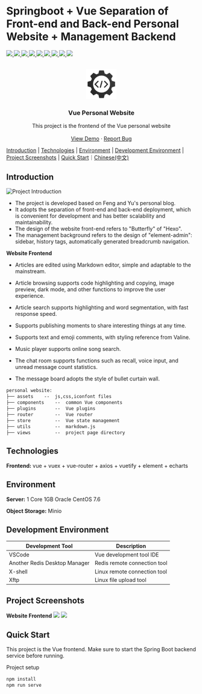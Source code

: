 # <a name="readme-top">Springboot + Vue Separation of Front-end and Back-end Personal Website + Management Backend</a>

<p >
   <a target="_blank" href="#">
      <img src="https://img.shields.io/hexpm/l/plug.svg"/>
      <img src="https://img.shields.io/badge/JDK-1.8+-green.svg"/>
      <img src="https://img.shields.io/badge/springboot-2.4.2.RELEASE-green"/>
      <img src="https://img.shields.io/badge/vue-2.5.17-green"/>
      <img src="https://img.shields.io/badge/mysql-8.0.20-green"/>
      <img src="https://img.shields.io/badge/mybatis--plus-3.4.0-green"/>
      <img src="https://img.shields.io/badge/redis-6.0.5-green"/>
      <img src="https://img.shields.io/badge/elasticsearch-7.9.2-green"/>
      <img src="https://img.shields.io/badge/rabbitmq-3.8.5-green"/>
   </a>
</p>

<!-- PROJECT LOGO -->
<br />
<div align="center">
  <a href="https://github.com/Wayne-HJ/vue-web-admin">
    <img src="public/logo.png" alt="Logo" width="80" height="80">
  </a>
  <h3 align="center">Vue Personal Website</h3>
  <p align="center">
    This project is the frontend of the Vue personal website
    <br />
    <!-- <a href="https://github.com/Wayne-HJ/vue-web-admin"><strong>Explore the docs »</strong></a> -->
    <!-- <br /> -->
    <br />
    <a href="https://blog.jianght.eu.org">View Demo</a>
    ·
    <a href="https://github.com/Wayne-HJ/vue-web-admin/issues">Report Bug</a>
    <!-- ·
    <a href="https://github.com/Wayne-HJ/vue-web-admin/issues">Request Feature</a> -->
  </p>
</div>

[Introduction](#introduction) | [Technologies](#technologies) | [Environment](#environment) | [Development Environment](#development-environment) | [Project Screenshots](#project-screenshots) | [Quick Start](#quick-start)｜[Chinese(中文)](README_CN.md)
<!-- ABOUT THE PROJECT -->
## Introduction
![Project Introduction](https://cdn.jsdelivr.net/gh/Wayne-HJ/pictures@main/img/20230518210626.png)

- The project is developed based on Feng and Yu's personal blog.
- It adopts the separation of front-end and back-end deployment, which is convenient for development and has better scalability and maintainability.
- The design of the website front-end refers to "Butterfly" of "Hexo".
- The management background refers to the design of "element-admin": sidebar, history tags, automatically generated breadcrumb navigation.

**Website Frontend**
- Articles are edited using Markdown editor, simple and adaptable to the mainstream.
- Article browsing supports code highlighting and copying, image preview, dark mode, and other functions to improve the user experience.
- Article search supports highlighting and word segmentation, with fast response speed.
- Supports publishing moments to share interesting things at any time.
- Supports text and emoji comments, with styling reference from Valine.


- Music player supports online song search.
- The chat room supports functions such as recall, voice input, and unread message count statistics.
- The message board adopts the style of bullet curtain wall.

```
personal website:
├── assets    --  js,css,iconfont files
├── components    --  common Vue components
├── plugins       --  Vue plugins
├── router        --  Vue router
├── store         --  Vue state management
├── utils         --  markdown.js
├── views         --  project page directory
```

## Technologies

**Frontend:** vue + vuex + vue-router + axios + vuetify + element + echarts

## Environment

**Server:** 1 Core 1GB Oracle CentOS 7.6

**Object Storage:** Minio

## Development Environment

|Development Tool|Description|
|-|-|
|VSCode|Vue development tool IDE|
|Another Redis Desktop Manager|Redis remote connection tool|
|X-shell|Linux remote connection tool|
|Xftp|Linux file upload tool|


## Project Screenshots
**Website Frontend**
![](https://cdn.jsdelivr.net/gh/Wayne-HJ/pictures@main/img/20230518210853.png)
![](https://cdn.jsdelivr.net/gh/Wayne-HJ/pictures@main/img/20230518210948.png)
## Quick Start
This project is the Vue frontend.
Make sure to start the Spring Boot backend service before running.

Project setup

```
npm install
npm run serve
```
